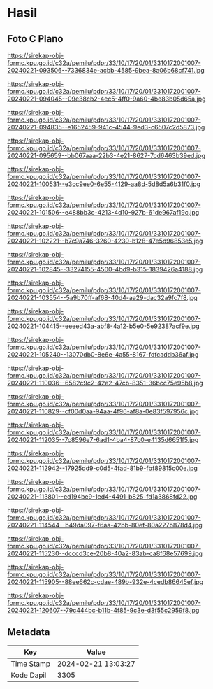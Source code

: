 # Hasil

## Foto C Plano

https://sirekap-obj-formc.kpu.go.id/c32a/pemilu/pdpr/33/10/17/20/01/3310172001007-20240221-093506--7336834e-acbb-4585-9bea-8a06b68cf741.jpg

https://sirekap-obj-formc.kpu.go.id/c32a/pemilu/pdpr/33/10/17/20/01/3310172001007-20240221-094045--09e38cb2-4ec5-4ff0-9a60-4be83b05d65a.jpg

https://sirekap-obj-formc.kpu.go.id/c32a/pemilu/pdpr/33/10/17/20/01/3310172001007-20240221-094835--e1652459-941c-4544-9ed3-c6507c2d5873.jpg

https://sirekap-obj-formc.kpu.go.id/c32a/pemilu/pdpr/33/10/17/20/01/3310172001007-20240221-095659--bb067aaa-22b3-4e21-8627-7cd6463b39ed.jpg

https://sirekap-obj-formc.kpu.go.id/c32a/pemilu/pdpr/33/10/17/20/01/3310172001007-20240221-100531--e3cc9ee0-6e55-4129-aa8d-5d8d5a6b31f0.jpg

https://sirekap-obj-formc.kpu.go.id/c32a/pemilu/pdpr/33/10/17/20/01/3310172001007-20240221-101506--e488bb3c-4213-4d10-927b-61de967af19c.jpg

https://sirekap-obj-formc.kpu.go.id/c32a/pemilu/pdpr/33/10/17/20/01/3310172001007-20240221-102221--b7c9a746-3260-4230-b128-47e5d96853e5.jpg

https://sirekap-obj-formc.kpu.go.id/c32a/pemilu/pdpr/33/10/17/20/01/3310172001007-20240221-102845--33274155-4500-4bd9-b315-1839426a4188.jpg

https://sirekap-obj-formc.kpu.go.id/c32a/pemilu/pdpr/33/10/17/20/01/3310172001007-20240221-103554--5a9b70ff-af68-40d4-aa29-dac32a9fc7f8.jpg

https://sirekap-obj-formc.kpu.go.id/c32a/pemilu/pdpr/33/10/17/20/01/3310172001007-20240221-104415--eeeed43a-abf8-4a12-b5e0-5e92387acf9e.jpg

https://sirekap-obj-formc.kpu.go.id/c32a/pemilu/pdpr/33/10/17/20/01/3310172001007-20240221-105240--13070db0-8e6e-4a55-8167-fdfcaddb36af.jpg

https://sirekap-obj-formc.kpu.go.id/c32a/pemilu/pdpr/33/10/17/20/01/3310172001007-20240221-110036--6582c9c2-42e2-47cb-8351-36bcc75e95b8.jpg

https://sirekap-obj-formc.kpu.go.id/c32a/pemilu/pdpr/33/10/17/20/01/3310172001007-20240221-110829--cf00d0aa-94aa-4f96-af8a-0e83f597956c.jpg

https://sirekap-obj-formc.kpu.go.id/c32a/pemilu/pdpr/33/10/17/20/01/3310172001007-20240221-112035--7c8596e7-6ad1-4ba4-87c0-e4135d6651f5.jpg

https://sirekap-obj-formc.kpu.go.id/c32a/pemilu/pdpr/33/10/17/20/01/3310172001007-20240221-112942--17925dd9-c0d5-4fad-81b9-fbf89815c00e.jpg

https://sirekap-obj-formc.kpu.go.id/c32a/pemilu/pdpr/33/10/17/20/01/3310172001007-20240221-113801--ed194be9-1ed4-4491-b825-fd1a3868fd22.jpg

https://sirekap-obj-formc.kpu.go.id/c32a/pemilu/pdpr/33/10/17/20/01/3310172001007-20240221-114544--b49da097-f6aa-42bb-80ef-80a227b878d4.jpg

https://sirekap-obj-formc.kpu.go.id/c32a/pemilu/pdpr/33/10/17/20/01/3310172001007-20240221-115230--dcccd3ce-20b8-40a2-83ab-ca8f68e57699.jpg

https://sirekap-obj-formc.kpu.go.id/c32a/pemilu/pdpr/33/10/17/20/01/3310172001007-20240221-115905--88ee662c-cdae-489b-932e-4cedb86645ef.jpg

https://sirekap-obj-formc.kpu.go.id/c32a/pemilu/pdpr/33/10/17/20/01/3310172001007-20240221-120607--79c444bc-b11b-4f85-9c3e-d3f55c2959f8.jpg


## Metadata

| Key        | Value               |
| ---------- | ------------------- |
| Time Stamp | 2024-02-21 13:03:27 |
| Kode Dapil | 3305                |



